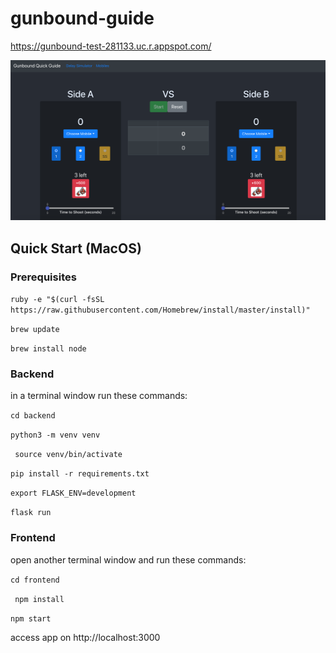 # gunbound-guide

https://gunbound-test-281133.uc.r.appspot.com/

![alt title](https://github.com/bglin/gunbound-guide/blob/master/home.png)
## Quick Start (MacOS)

### Prerequisites

```ruby -e "$(curl -fsSL https://raw.githubusercontent.com/Homebrew/install/master/install)" ```
 
 ```brew update```

```brew install node```

### Backend

in a terminal window run these commands:

``` cd backend ```

```python3 -m venv venv```

``` source venv/bin/activate```

``` pip install -r requirements.txt ```

```export FLASK_ENV=development```

``` flask run ```

### Frontend

open another terminal window and run these commands: 

``` cd frontend ```

``` npm install```

``` npm start ```

access app on http://localhost:3000
